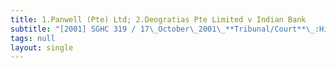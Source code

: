```yaml
---
title: 1.Panwell (Pte) Ltd; 2.Deogratias Pte Limited v Indian Bank
subtitle: "[2001] SGHC 319 / 17\_October\_2001\_**Tribunal/Court**\_:High\_Court\_**Coram**\_:Tan\_Lee\_Meng\_J\_**Counsel\_Name(s)**\_:—\_**Parties**\_:—"
tags: null
layout: single
---
```


